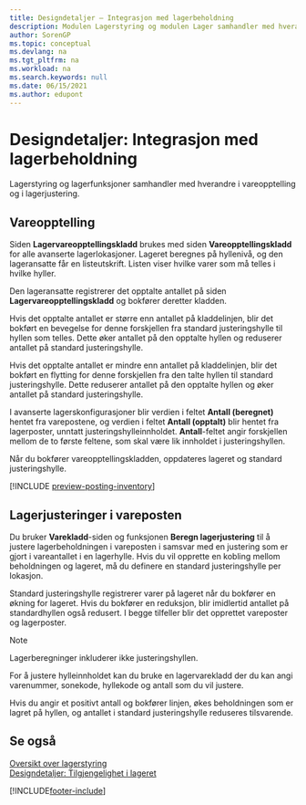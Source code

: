 ```yaml
---
title: Designdetaljer – Integrasjon med lagerbeholdning
description: Modulen Lagerstyring og modulen Lager samhandler med hverandre i vareopptelling og i lagerjustering.
author: SorenGP
ms.topic: conceptual
ms.devlang: na
ms.tgt_pltfrm: na
ms.workload: na
ms.search.keywords: null
ms.date: 06/15/2021
ms.author: edupont
---
```

# <a name="design-details-integration-with-inventory"></a><a name="design-details-integration-with-inventory"></a>Designdetaljer: Integrasjon med lagerbeholdning

Lagerstyring og lagerfunksjoner samhandler med hverandre i vareopptelling og i lagerjustering.  

## <a name="physical-inventory"></a><a name="physical-inventory"></a>Vareopptelling

Siden **Lagervareopptellingskladd** brukes med siden **Vareopptellingskladd** for alle avanserte lagerlokasjoner. Lageret beregnes på hyllenivå, og den lageransatte får en listeutskrift. Listen viser hvilke varer som må telles i hvilke hyller.  
  
Den lageransatte registrerer det opptalte antallet på siden **Lagervareopptellingskladd** og bokfører deretter kladden.  
  
Hvis det opptalte antallet er større enn antallet på kladdelinjen, blir det bokført en bevegelse for denne forskjellen fra standard justeringshylle til hyllen som telles. Dette øker antallet på den opptalte hyllen og reduserer antallet på standard justeringshylle.  
  
Hvis det opptalte antallet er mindre enn antallet på kladdelinjen, blir det bokført en flytting for denne forskjellen fra den talte hyllen til standard justeringshylle. Dette reduserer antallet på den opptalte hyllen og øker antallet på standard justeringshylle.  
  
I avanserte lagerskonfigurasjoner blir verdien i feltet **Antall (beregnet)** hentet fra varepostene, og verdien i feltet **Antall (opptalt)** blir hentet fra lagerposter, unntatt justeringshylleinnholdet. **Antall**-feltet angir forskjellen mellom de to første feltene, som skal være lik innholdet i justeringshyllen.  
  
Når du bokfører vareopptellingskladden, oppdateres lageret og standard justeringshylle.  

[!INCLUDE [preview-posting-inventory](includes/preview-posting-inventory.md)]
  
## <a name="warehouse-adjustments-to-the-item-ledger"></a><a name="warehouse-adjustments-to-the-item-ledger"></a>Lagerjusteringer i vareposten

Du bruker **Varekladd**-siden og funksjonen **Beregn lagerjustering** til å justere lagerbeholdningen i vareposten i samsvar med en justering som er gjort i vareantallet i en lagerhylle. Hvis du vil opprette en kobling mellom beholdningen og lageret, må du definere en standard justeringshylle per lokasjon.  
  
Standard justeringshylle registrerer varer på lageret når du bokfører en økning for lageret. Hvis du bokfører en reduksjon, blir imidlertid antallet på standardhyllen også redusert. I begge tilfeller blir det opprettet vareposter og lagerposter.  
  
> [!NOTE]  
> Lagerberegninger inkluderer ikke justeringshyllen.  
  
For å justere hylleinnholdet kan du bruke en lagervarekladd der du kan angi varenummer, sonekode, hyllekode og antall som du vil justere.  
  
Hvis du angir et positivt antall og bokfører linjen, økes beholdningen som er lagret på hyllen, og antallet i standard justeringshylle reduseres tilsvarende.  
  
## <a name="see-also"></a><a name="see-also"></a>Se også

[Oversikt over lagerstyring](design-details-warehouse-management.md)  
[Designdetaljer: Tilgjengelighet i lageret](design-details-availability-in-the-warehouse.md)  

[!INCLUDE[footer-include](includes/footer-banner.md)]
